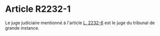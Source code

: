 # Article R2232-1

  
Le juge judiciaire mentionné à l'article [L. 2232-6][1] est le juge du tribunal de grande instance.

 [1]: /affichCodeArticle.do?cidTexte=LEGITEXT000006072050&idArticle=LEGIARTI000006901688&dateTexte=&categorieLien=cid